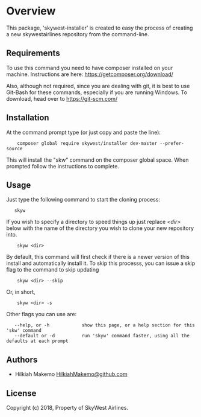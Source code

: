 # Overview
This package, 'skywest-installer' is created to easy the process of creating a new skywestairlines repository from the command-line.

## Requirements
To use this command you need to have composer installed on your machine. Instructions are here: https://getcomposer.org/download/

Also, although not required, since you are dealing with git, it is best to use Git-Bash for these commands, especially if you are running Windows. To download, head over to https://git-scm.com/

## Installation
At the command prompt type (or just copy and paste the line):

        composer global require skywest/installer dev-master --prefer-source
  
This will install the "skw" command on the composer global space. When prompted follow the instructions to complete.

## Usage
Just type the following command to start the cloning process:
       
       skyw
       
If you wish to specify a directory to speed things up just replace *\<dir\>* below with the name of the directory you wish to clone your new repository into.
        
        skyw <dir>

By default, this command will first check if there is a newer version of this install and automatically install it. To skip this processs, you can issue a skip flag to the command to skip updating

        skyw <dir> --skip
Or, in short,

        skyw <dir> -s

Other flags you can use are:

       --help, or -h            show this page, or a help section for this 'skw' command
       --default or -d          run 'skyw' command faster, using all the defaults at each prompt

## Authors
* Hilkiah Makemo                HilkiahMakemo@github.com

## License
Copyright (c) 2018, <copyright holder>
Property of SkyWest Airlines.
